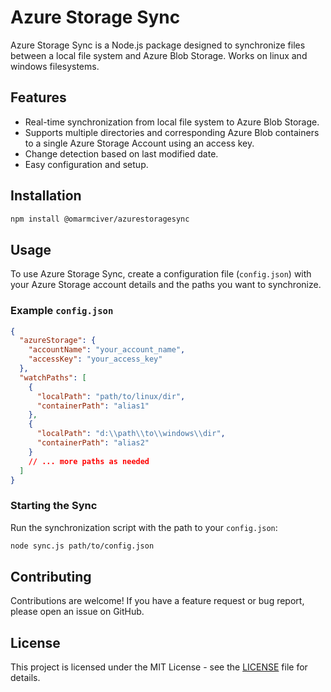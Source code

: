 # Azure Storage Sync

Azure Storage Sync is a Node.js package designed to synchronize files between a local file system and Azure Blob Storage. Works on linux and windows filesystems.

## Features

- Real-time synchronization from local file system to Azure Blob Storage.
- Supports multiple directories and corresponding Azure Blob containers to a single Azure Storage Account using an access key.
- Change detection based on last modified date.
- Easy configuration and setup.

## Installation

```bash
npm install @omarmciver/azurestoragesync
```

## Usage

To use Azure Storage Sync, create a configuration file (`config.json`) with your Azure Storage account details and the paths you want to synchronize.

### Example `config.json`

```json
{
  "azureStorage": {
    "accountName": "your_account_name",
    "accessKey": "your_access_key"
  },
  "watchPaths": [
    {
      "localPath": "path/to/linux/dir",
      "containerPath": "alias1"
    },
    {
      "localPath": "d:\\path\\to\\windows\\dir",
      "containerPath": "alias2"
    }
    // ... more paths as needed
  ]
}
```

### Starting the Sync

Run the synchronization script with the path to your `config.json`:

```bash
node sync.js path/to/config.json
```

## Contributing

Contributions are welcome! If you have a feature request or bug report, please open an issue on GitHub.

## License

This project is licensed under the MIT License - see the [LICENSE](LICENSE.md) file for details.
